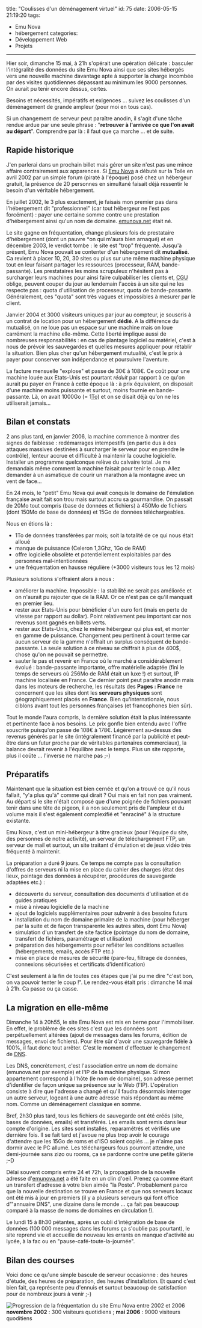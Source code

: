 title: "Coulisses d'un déménagement virtuel"
id: 75
date: 2006-05-15 21:19:20
tags:
- Emu Nova
- hébergement
categories:
- Développement Web
- Projets
---

Hier soir, dimanche 15 mai, à 21h s'opérait une opération délicate : basculer l'intégralité des données du site Emu Nova ainsi que ses sites hébergés vers une nouvelle machine davantage apte à supporter la charge incombée par des visites quotidiennes dépassant au minimum les 9000 personnes. On aurait pu tenir encore dessus, certes.

Besoins et nécessités, impératifs et exigences ... suivez les coulisses d'un déménagement de grande ampleur (pour moi en tous cas).

<!--more-->

Si un changement de serveur peut paraître anodin, il s'agit d'une tâche rendue ardue par une seule phrase : "**retrouver à l'arrivée ce que l'on avait au départ**". Comprendre par là : il faut que ça marche ... et de suite.

## Rapide historique

J'en parlerai dans un prochain billet mais gérer un site n'est pas une mince affaire contrairement aux apparences. Si [Emu Nova](http://www.emunova.net/) a débuté sur la Toile en avril 2002 par un simple forum (piraté à l'époque) posé chez un hébergeur gratuit, la présence de 20 personnes en simultané faisait déjà ressentir le besoin d'un véritable hébergement.

En juillet 2002, le 3 plus exactement, je faisais mon premier pas dans l'hébergement dit "professionnel" (car tout hébergeur ne l'est pas forcément) : payer une certaine somme contre une prestation d'hébergement ainsi qu'un nom de domaine. <ins>emunova.net</ins> était né.

Le site gagne en fréquentation, change plusieurs fois de prestataire d'hébergement (dont un pauvre *on qui m'aura bien arnaqué) et en décembre 2003, le verdict tombe : le site est "trop" fréquenté. Jusqu'à présent, Emu Nova pouvait se contenter d'un hébergement dit **mutualisé**. Ca revient à placer 10, 20, 30 sites ou plus sur une même machine physique tout en leur faisant partager les ressources (processeur, RAM, bande-passante). Les prestataires les moins scrupuleux n'hésitent pas à surcharger leurs machines pour ainsi faire culpabiliser les clients et, <acronym title="Conditions Générales de Vente">CGU</acronym> oblige, peuvent couper du jour au lendemain l'accès à un site qui ne les respecte pas : quota d'utilisation de processeur, quota de bande-passante. Généralement, ces "quota" sont très vagues et impossibles à mesurer par le client.

Janvier 2004 et 3000 visiteurs uniques par jour au compteur, je souscris à un contrat de location pour un hébergement **dédié**. A la différence du mutualisé, on ne loue pas un espace sur une machine mais on loue carrément la machine elle-même. Cette liberté implique aussi de nombreuses responsabilités : en cas de plantage logiciel ou matériel, c'est à nous de prévoir les sauvegardes et quelles mesures appliquer pour rétablir la situation. Bien plus cher qu'un hébergement mutualité, c'est le prix à payer pour conserver son indépendance et poursuivre l'aventure.

La facture mensuelle "explose" et passe de 30€ à 108€. Ce coût pour une machine louée aux Etats-Unis est pourtant _réduit_ par rapport à ce qu'on aurait pu payer en France à cette époque là : à prix équivalent, on disposait d'une machine moins puissante et surtout, moins fournie en bande-passante. Là, on avait 1000Go (= 1<abbr title="Tera-octet">To</abbr>) et on se disait déjà qu'on ne les utiliserait jamais...

## Bilan et constats

2 ans plus tard, en janvier 2006, la machine commence à montrer des signes de faiblesse : redémarrages intempestifs (en partie dus à des attaques massives destinées à surcharger le serveur pour en prendre le contrôle), lenteur accrue et difficulté à maintenir la couche logicielle. Installer un programme quelconque relève du calvaire total. Je me demandais même comment la machine faisait pour tenir le coup. Allez demander à un asmatique de courir un marathon à la montagne avec un vent de face...

En 24 mois, le "petit" Emu Nova qui avait conquis le domaine de l'émulation française avait fait son trou mais surtout accru sa gourmandise. On passait de 20Mo tout compris (base de données et fichiers) à 450Mo de fichiers (dont 150Mo de base de données) et 15Go de données téléchargeables.

Nous en étions là :

*   1To de données transférées par mois; soit la totalité de ce qui nous était alloué
*   manque de puissance (Celeron 1,3Ghz, 1Go de RAM)
*   offre logicielle obsolète et potentiellement exploitables par des personnes mal-intentionnées
*   une fréquentation en hausse régulière (+3000 visiteurs tous les 12 mois)

Plusieurs solutions s'offraient alors à nous :

*   améliorer la machine. Impossible : la stabilité ne serait pas améliorée et on n'aurait pu rajouter que de la RAM. Or ce n'est pas ce qu'il manquait en premier lieu.
*   rester aux Etats-Unis pour bénéficier d'un euro fort (mais en perte de vitesse par rapport au dollar). Point relativement peu important car nos revenus sont gagnés en billets verts.
*   rester aux Etats-Unis, chez le même hébergeur qui plus est, et monter en gamme de puissance. Changement peu pertinent à court terme car aucun serveur de la gamme n'offrait un surplus conséquent de bande-passante. La seule solution à ce niveau se chiffrait à plus de 400$, chose qu'on ne pouvait se permettre.
*   sauter le pas et revenir en France où le marché a considérablement évolué : bande-passante importante, offre matérielle adaptée (fini le temps de serveurs où 256Mo de RAM était un luxe !) et surtout, IP machine localisée en France. Ce dernier point peut paraître anodin mais dans les moteurs de recherche, les résultats des **Pages : France** ne concernent que les sites dont les **serveurs physiques** sont géographiquement placés en **France**. Bien qu'internationale, nous ciblons avant tout les personnes françaises (et francophones bien sûr).

Tout le monde l'aura compris, la dernière solution était la plus intéressante et pertinente face à nos besoins. Le prix gonfle bien entendu avec l'offre souscrite puisqu'on passe de 108€ à 178€. Légèrement au-dessus des revenus générés par le site (intégralement financé par la publicité et peut-être dans un futur proche par de véritables partenaires commerciaux), la balance devrait revenir à l'équilibre avec le temps. Plus un site rapporte, plus il coûte ... l'inverse ne marche pas ;-)

## Préparatifs

Maintenant que la situation est bien cernée et qu'on a trouvé ce qu'il nous fallait, "y'a plus qu'à" comme qui dirait ? Oui mais en fait non pas vraiment. Au départ si le site n'était composé que d'une poignée de fichiers pouvant tenir dans une tête de pigeon, il a non seulement pris de l'ampleur et du volume mais il s'est également complexifié et "enraciné" à la structure existante.

Emu Nova, c'est un mini-hébergeur à titre gracieux (pour l'équipe du site, des personnes de notre activité), un serveur de téléchargement FTP, un serveur de mail et surtout, un site traitant d'émulation et de jeux vidéo très fréquenté à maintenir.

La préparation a duré 9 jours. Ce temps ne compte pas la consultation d'offres de serveurs ni la mise en place du cahier des charges (état des lieux, pointage des données à récupérer, procédures de sauvegarde adaptées etc.) :

*   découverte du serveur, consultation des documents d'utilisation et de guides pratiques
*   mise à niveau logicielle de la machine
*   ajout de logiciels supplémentaires pour subvenir à des besoins futurs
*   installation du nom de domaine primaire de la machine (pour héberger par la suite et de façon transparente les autres sites, dont Emu Nova)
*   simulation d'un transfert de site factice (pointage du nom de domaine, transfert de fichiers, paramétrage et utilisation)
*   préparation des hébergements pour refléter les conditions actuelles (hébergements, emails, accès FTP etc.)
*   mise en place de mesures de sécurité (pare-feu, filtrage de données, connexions sécurisées et certificats d'identification)

C'est seulement à la fin de toutes ces étapes que j'ai pu me dire "c'est bon, on va pouvoir tenter le coup !". Le rendez-vous était pris : dimanche 14 mai à 21h. Ca passe ou ça casse.

## La migration en elle-même

Dimanche 14 à 20h55, le site Emu Nova est mis en berne pour l'immobiliser. En effet, le problème de ces sites c'est que les données sont perpétuellement altérées (ajout de messages dans les forums, édition de messages, envoi de fichiers). Pour être sûr d'avoir une sauvegarde fidèle à 100%, il faut donc tout arrêter. C'est le moment d'effectuer le changement de <acronym title="Domain Name Server">DNS</acronym>.

Les DNS, concrètement, c'est l'association entre un nom de domaine (emunova.net par exemple) et l'IP de la machine physique. Si mon appartement correspond à l'hôte (le nom de domaine), son adresse permet d'identifier de façon unique sa présence sur le Web (l'IP). L'opération consiste à dire que l'adresse a changé et qu'il faudra désormais interroger un autre serveur, logeant à une autre adresse mais répondant au même nom. Comme un déménagement classique en somme.

Bref, 2h30 plus tard, tous les fichiers de sauvegarde ont été créés (site, bases de données, emails) et transférés. Les emails sont remis dans leur compte d'origine. Les sites sont installés, reparamétrés et vérifiés une dernière fois. Il se fait tard et j'avoue ne plus trop avoir le courage d'attendre que les 15Go de roms et d'ISO soient copiés ... je n'aime pas dormir avec le PC allumé. Les téléchargeurs fous pourront attendre, une demi-journée sans zizo ou rooms, ça se pardonne contre une petite gâterie ;-D

Délai souvent compris entre 24 et 72h, la propagation de la nouvelle adresse d'<ins>emunova.net</ins> a été faite en un clin d'oeil. Prenez ça comme étant un transfert d'adresse à votre bien aimée "la Poste". Probablement parce que la nouvelle destination se trouve en France et que nos serveurs locaux ont été mis à jour en premiers (il y a plusieurs serveurs qui font office d'"annuaire DNS", une dizaine dans le monde ... ça fait pas beaucoup comparé à la masse de noms de domaines en circulation !).

Le lundi 15 à 8h30 pétantes, après un oubli d'intégration de base de données (100 000 messages dans les forums ça s'oublie pas pourtant), le site reprend vie et accueille de nouveau les errants en manque d'activité au lycée, à la fac ou en "pause-café-toute-la-journée".

## Bilan des courses

Voici donc ce qu'une simple bascule de serveur occasionne : des heures d'étude, des heures de préparation, des heures d'installation. Et quand c'est bien fait, ça représente peu d'ennuis et surtout beaucoup de satisfaction pour de nombreux jours à venir ;-)

![Progression de la fréquentation du site Emu Nova entre 2002 et 2006](/images/Emu-Nova/emunova-statistiques-progression-2002-2006.png)
**novembre 2002** : 300 visiteurs quotidiens ; **mai 2006** : 9000 visiteurs quoditiens